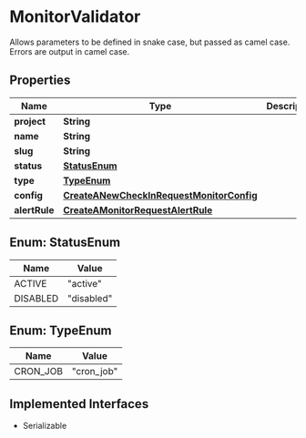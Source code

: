 

# MonitorValidator

Allows parameters to be defined in snake case, but passed as camel case.  Errors are output in camel case.

## Properties

| Name | Type | Description | Notes |
|------------ | ------------- | ------------- | -------------|
|**project** | **String** |  |  |
|**name** | **String** |  |  |
|**slug** | **String** |  |  [optional] |
|**status** | [**StatusEnum**](#StatusEnum) |  |  [optional] |
|**type** | [**TypeEnum**](#TypeEnum) |  |  |
|**config** | [**CreateANewCheckInRequestMonitorConfig**](CreateANewCheckInRequestMonitorConfig.md) |  |  |
|**alertRule** | [**CreateAMonitorRequestAlertRule**](CreateAMonitorRequestAlertRule.md) |  |  [optional] |



## Enum: StatusEnum

| Name | Value |
|---- | -----|
| ACTIVE | &quot;active&quot; |
| DISABLED | &quot;disabled&quot; |



## Enum: TypeEnum

| Name | Value |
|---- | -----|
| CRON_JOB | &quot;cron_job&quot; |


## Implemented Interfaces

* Serializable


